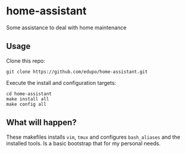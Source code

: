 # home-assistant

Some assistance to deal with home maintenance

## Usage

Clone this repo:

  `git clone https://github.com/edupo/home-assistant.git`

Execute the install and configuration targets:

  ```
  cd home-assistant
  make install all
  make config all
  ```

## What will happen?

These makefiles installs `vim`, `tmux` and configures `bash_aliases` and the
installed tools.
Is a basic bootstrap that for my personal needs.
